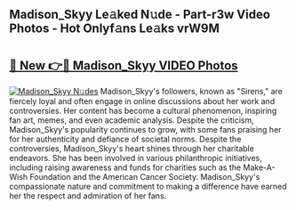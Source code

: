 ## Madison_Skyy Le𝚊ked N𝚞de - Part-r3w Video Photos - Hot Onlyf𝚊ns Le𝚊ks vrW9M

# <h2><a href="http://ab72609.deff.icu/?id=Madison_Skyy">🔗 New 👉🔴 Madison_Skyy VIDEO Photos</a></h2>

[![Madison_Skyy N𝚞des](https://i.imgur.com/rIISA9y.gif)](http://ab72609.deff.icu/?id=Madison_Skyy)
Madison_Skyy's followers, known as "Sirens," are fiercely loyal and often engage in online discussions about her work and controversies. Her content has become a cultural phenomenon, inspiring fan art, memes, and even academic analysis. Despite the criticism, Madison_Skyy's popularity continues to grow, with some fans praising her for her authenticity and defiance of societal norms. Despite the controversies, Madison_Skyy's heart shines through her charitable endeavors. She has been involved in various philanthropic initiatives, including raising awareness and funds for charities such as the Make-A-Wish Foundation and the American Cancer Society. Madison_Skyy's compassionate nature and commitment to making a difference have earned her the respect and admiration of her fans.
